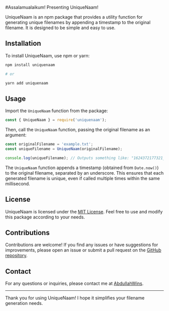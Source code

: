 #Assalamualaikum! Presenting UniqueNaam!

UniqueNaam is an npm package that provides a utility function for generating unique filenames by appending a timestamp to the original filename. It is designed to be simple and easy to use.

## Installation

To install UniqueNaam, use npm or yarn:

```bash
npm install uniquenaam

# or

yarn add uniquenaam
```

## Usage

Import the `UniqueNaam` function from the package:

```javascript
const { UniqueNaam } = require('uniquenaam');
```

Then, call the `UniqueNaam` function, passing the original filename as an argument:

```javascript
const originalFilename = 'example.txt';
const uniqueFilename = UniqueNaam(originalFilename);

console.log(uniqueFilename); // Outputs something like: "1624372177321_example.txt"
```

The `UniqueNaam` function appends a timestamp (obtained from `Date.now()`) to the original filename, separated by an underscore. This ensures that each generated filename is unique, even if called multiple times within the same millisecond.

## License

UniqueNaam is licensed under the [MIT License](https://opensource.org/licenses/MIT). Feel free to use and modify this package according to your needs.

## Contributions

Contributions are welcome! If you find any issues or have suggestions for improvements, please open an issue or submit a pull request on the [GitHub repository](https://github.com/abdullahwins/uniquenaam).


## Contact

For any questions or inquiries, please contact me at [AbdullahWins](https://github.com/abdullahwins).

---

Thank you for using UniqueNaam! I hope it simplifies your filename generation needs.